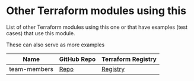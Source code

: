 # Other Terraform modules using this

List of other Terraform modules using this one or that have examples (test cases)
that use this module.

These can also serve as more examples


| Name | GitHub Repo | Terraform Registry |
|-----|-----|-----|
| team-members | [Repo](https://github.com/devops-workflow/terraform-github-team-members) | [Registry]() |
